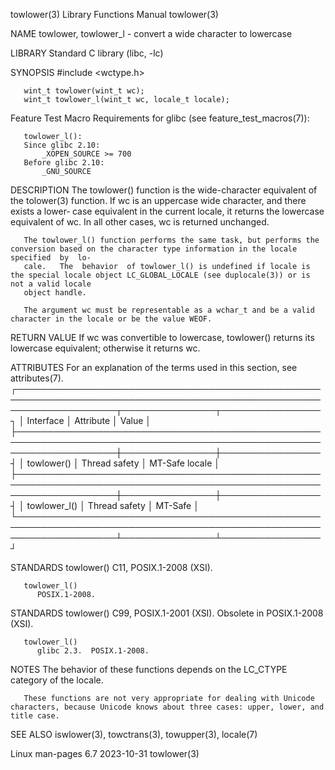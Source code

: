 towlower(3)							   Library Functions Manual							   towlower(3)

NAME
       towlower, towlower_l - convert a wide character to lowercase

LIBRARY
       Standard C library (libc, -lc)

SYNOPSIS
       #include <wctype.h>

       wint_t towlower(wint_t wc);
       wint_t towlower_l(wint_t wc, locale_t locale);

   Feature Test Macro Requirements for glibc (see feature_test_macros(7)):

       towlower_l():
	   Since glibc 2.10:
	       _XOPEN_SOURCE >= 700
	   Before glibc 2.10:
	       _GNU_SOURCE

DESCRIPTION
       The  towlower()	function is the wide-character equivalent of the tolower(3) function.  If wc is an uppercase wide character, and there exists a lower‐
       case equivalent in the current locale, it returns the lowercase equivalent of wc.  In all other cases, wc is returned unchanged.

       The towlower_l() function performs the same task, but performs the conversion based on the character type information in the locale  specified  by  lo‐
       cale.   The  behavior  of towlower_l() is undefined if locale is the special locale object LC_GLOBAL_LOCALE (see duplocale(3)) or is not a valid locale
       object handle.

       The argument wc must be representable as a wchar_t and be a valid character in the locale or be the value WEOF.

RETURN VALUE
       If wc was convertible to lowercase, towlower() returns its lowercase equivalent; otherwise it returns wc.

ATTRIBUTES
       For an explanation of the terms used in this section, see attributes(7).
       ┌────────────────────────────────────────────────────────────────────────────────────────────────────────────────────┬───────────────┬────────────────┐
       │ Interface													    │ Attribute	    │ Value	     │
       ├────────────────────────────────────────────────────────────────────────────────────────────────────────────────────┼───────────────┼────────────────┤
       │ towlower()													    │ Thread safety │ MT-Safe locale │
       ├────────────────────────────────────────────────────────────────────────────────────────────────────────────────────┼───────────────┼────────────────┤
       │ towlower_l()													    │ Thread safety │ MT-Safe	     │
       └────────────────────────────────────────────────────────────────────────────────────────────────────────────────────┴───────────────┴────────────────┘

STANDARDS
       towlower()
	      C11, POSIX.1-2008 (XSI).

       towlower_l()
	      POSIX.1-2008.

STANDARDS
       towlower()
	      C99, POSIX.1-2001 (XSI).	Obsolete in POSIX.1-2008 (XSI).

       towlower_l()
	      glibc 2.3.  POSIX.1-2008.

NOTES
       The behavior of these functions depends on the LC_CTYPE category of the locale.

       These functions are not very appropriate for dealing with Unicode characters, because Unicode knows about three cases: upper, lower, and title case.

SEE ALSO
       iswlower(3), towctrans(3), towupper(3), locale(7)

Linux man-pages 6.7							  2023-10-31								   towlower(3)
